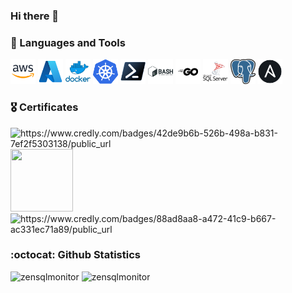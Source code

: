 ### Hi there 👋


### 🧰 Languages and Tools
<p align="left"><img src="https://github.com/github/explore/raw/main/topics/aws/aws.png" alt="aws" width="40" height="40"/> <img src="https://github.com/github/explore/raw/main/topics/azure/azure.png" alt="bash" width="40" height="40"/> <img src="https://github.com/github/explore/raw/main/topics/docker/docker.png" alt="docker" width="40" height="40"/>  <img src="https://github.com/github/explore/raw/main/topics/kubernetes/kubernetes.png" alt="docker" width="40" height="40"/> 
  <img src="https://github.com/github/explore/raw/main/topics/powershell/powershell.png" alt="bash" width="40" height="40"/>
<img src="https://github.com/github/explore/raw/main/topics/bash/bash.png" alt="bash" width="40" height="40"/>
<img src="https://github.com/github/explore/raw/main/topics/go/go.png" alt="go" width="40" height="40"/>
<img src="https://github.com/github/explore/raw/main/topics/sql-server/sql-server.png" alt="go" width="40" height="40"/>
  <img src="https://github.com/github/explore/raw/main/topics/postgresql/postgresql.png" alt="go" width="40" height="40"/>
  <img src="https://github.com/github/explore/raw/main/topics/ansible/ansible.png" alt="ansible" width="40" height="40"/>
</p>

### 🎖 Certificates
<p align="left">
<img src="https://images.credly.com/size/680x680/images/0e284c3f-5164-4b21-8660-0d84737941bc/image.png" alt="https://www.credly.com/badges/42de9b6b-526b-498a-b831-7ef2f5303138/public_url" width="100" height="100"/> 
<img src="https://images.credly.com/size/680x680/images/987adb7e-49be-4e24-b67e-55986bd3fe66/azure-solutions-architect-expert-600x600.png"  width="100" height="100"/> 
<img src="https://images.credly.com/size/680x680/images/61542181-0e8d-496c-a17c-3d4bf590eda1/azure-data-engineer-associate-600x600.png" alt="https://www.credly.com/badges/88ad8aa8-a472-41c9-b667-ac331ec71a89/public_url" width="100" height="100"/> 
</p>

### :octocat: Github Statistics
<p align="left">
<img src="https://github-readme-stats.vercel.app/api?username=zensqlmonitor&show_icons=true&theme=radical" alt="zensqlmonitor" width="300" height="110" />
<img src="https://github-readme-stats.vercel.app/api/top-langs/?username=zensqlmonitor&layout=compact&hide=html&theme=radical" width="300" height="110"  alt="zensqlmonitor"/>
</p>


<!--
**zensqlmonitor/zensqlmonitor** is a ✨ _special_ ✨ repository because its `README.md` (this file) appears on your GitHub profile.

Here are some ideas to get you started:

- 🔭 I’m currently working on ...
- 🌱 I’m currently learning ...
- 👯 I’m looking to collaborate on ...
- 🤔 I’m looking for help with ...
- 💬 Ask me about ...
- 📫 How to reach me: ...
- 😄 Pronouns: ...
- ⚡ Fun fact: ...
-->
